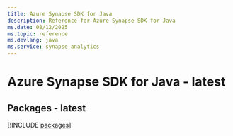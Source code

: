 ```yaml
---
title: Azure Synapse SDK for Java
description: Reference for Azure Synapse SDK for Java
ms.date: 08/12/2025
ms.topic: reference
ms.devlang: java
ms.service: synapse-analytics
---
```

# Azure Synapse SDK for Java - latest
## Packages - latest
[!INCLUDE [packages](synapse-index.md)]